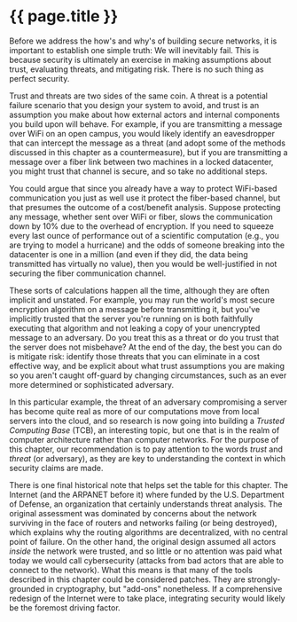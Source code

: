 # {{ page.title }}

Before we address the how's and why's of building secure networks,
it is important to establish one simple truth: We will inevitably fail.
This is because security is ultimately an exercise in making assumptions
about trust, evaluating threats, and mitigating risk. There is no such
thing as perfect security.

Trust and threats are two sides of the same coin. A threat is a potential
failure scenario that you design your system to avoid, and trust is an
assumption you make about how external actors and internal components
you build upon will behave. For example, if you are transmitting
a message over WiFi on an open campus, you would likely identify an
eavesdropper that can intercept the message as a threat (and adopt some of
the methods discussed in this chapter as a countermeasure), but if you are
transmitting a message over a fiber link between two machines in a locked
datacenter, you might trust that channel is secure, and so take no
additional steps.

You could argue that since you already have a way to protect WiFi-based
communication you just as well use it protect the fiber-based
channel, but that presumes the outcome of a cost/benefit analysis.
Suppose protecting any message, whether sent over WiFi or fiber, slows the
communication down by 10% due to the overhead of encryption. If you
need to squeeze every last ounce of performance out of a scientific
computation (e.g., you are trying to model a hurricane) and the odds
of someone breaking into the datacenter is one in a million (and even if
they did, the data being transmitted has virtually no value), then you would
be well-justified in not securing the fiber communication channel.

These sorts of calculations happen all the time, although they are often
implicit and unstated. For example, you may run the world's most
secure encryption algorithm on a message before transmitting it, but
you've implicitly trusted that the server you're running on is both faithfully
executing that algorithm and not leaking a copy of your unencrypted
message to an adversary. Do you treat this as a threat or do you trust that
the server does not misbehave? At the end of the day, the best you can
do is mitigate risk: identify those threats that you can eliminate in a cost
effective way, and be explicit about what trust assumptions you are making
so you aren't caught off-guard by changing circumstances, such as an
ever more determined or sophisticated adversary.

In this particular example, the threat of an adversary compromising a server
has become quite real as more of our computations move from local servers
into the cloud, and so research is now going into building a *Trusted
Computing Base* (TCB), an interesting topic, but one that is in the realm of
computer architecture rather than computer networks. For the purpose of
this chapter, our recommendation is to pay attention to the words *trust*
and *threat* (or adversary), as they are key to understanding the context in
which security claims are made.

There is one final historical note that helps set the table for this chapter.
The Internet (and the ARPANET before it) where funded by the U.S. Department
of Defense, an organization that certainly understands threat analysis. The
original assessment was dominated by concerns about the network surviving
in the face of routers and networks failing (or being destroyed), which explains
why the routing algorithms are decentralized, with no central point of failure.
On the other hand, the original design assumed all actors *inside* the network
were trusted, and so little or no attention was paid what today we would call
cybersecurity (attacks from bad actors that are able to connect to the network).
What this means is that many of the tools described in this chapter could be
considered patches. They are strongly-grounded in cryptography, but "add-ons"
nonetheless. If a comprehensive redesign of the Internet were to take place,
integrating security would likely be the foremost driving factor.
